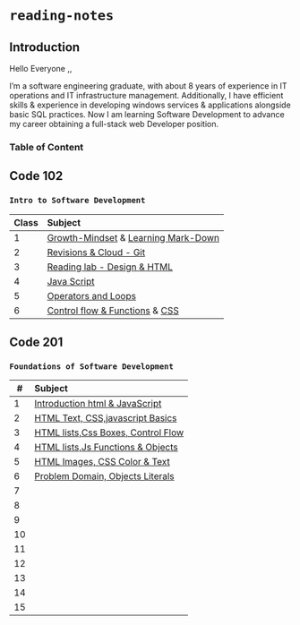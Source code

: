 # **`reading-notes`**

## Introduction

Hello Everyone ,,

I’m a software engineering graduate, with about 8 years of experience in IT operations and IT infrastructure management.
Additionally, I  have efficient skills & experience in developing windows services & applications alongside basic SQL practices.
Now I am learning  Software Development to advance my career obtaining a full-stack web Developer position.

### **Table of Content**

## Code 102 
### **`Intro to Software Development`**

| Class | Subject  | 
| ---            | :--        |   
|     1    | [Growth-Mindset](Code102/Lec1/Growth-MindSet.md) &  [Learning Mark-Down](Code102/Lec1/Learning%20Mark-Down.md)|  
|     2    | [Revisions & Cloud - Git](Code102/Lec1/Git.md) |
|     3    | [Reading lab - Design & HTML](Code102/Lec2/Lab-Reading.md)|
|     4    | [Java Script](Code102/Lec4/Lab4-Reading.md) |
|     5    | [Operators and Loops](Code102/Lec5/Operators-loops.md) |
|     6    | [Control flow & Functions](Code102/Lec6/ControlFlowandFunctions.md)  &  [CSS](Code102/Lec6/CSS.md)  |


## Code 201

### **`Foundations of Software Development`**

| # | Subject | 
| ---            | :--        |   
| 1 | [Introduction html & JavaScript](Code201/class-01.md)|  
| 2 | [HTML Text, CSS,javascript Basics](Code201/class-02.md) |  
| 3 | [HTML lists,Css Boxes, Control Flow](Code201/class-03.md) |  
| 4 | [HTML lists,Js Functions & Objects](Code201/class-04.md) |  
| 5 | [HTML Images, CSS Color & Text](Code201/class-05.md) |
| 6 | [Problem Domain, Objects Literals](Code201/class-06.md)  |
| 7 | []() |
| 8 | []() |
| 9 | []() |
| 10 | []() |
| 11 | []() |
| 12 | []() |
| 13 | []() |
| 14 | []() |
| 15 | []() |


